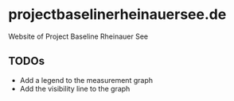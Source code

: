 # projectbaselinerheinauersee.de
Website of Project Baseline Rheinauer See

## TODOs

 - Add a legend to the measurement graph
 - Add the visibility line to the graph
